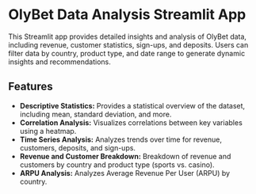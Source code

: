 # OlyBet Data Analysis Streamlit App

This Streamlit app provides detailed insights and analysis of OlyBet data, including revenue, customer statistics, sign-ups, and deposits. Users can filter data by country, product type, and date range to generate dynamic insights and recommendations.

## Features

- **Descriptive Statistics:** Provides a statistical overview of the dataset, including mean, standard deviation, and more.
- **Correlation Analysis:** Visualizes correlations between key variables using a heatmap.
- **Time Series Analysis:** Analyzes trends over time for revenue, customers, deposits, and sign-ups.
- **Revenue and Customer Breakdown:** Breakdown of revenue and customers by country and product type (sports vs. casino).
- **ARPU Analysis:** Analyzes Average Revenue Per User (ARPU) by country.
